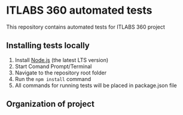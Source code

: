 # ITLABS 360 automated tests

This repository contains automated tests for ITLABS 360 project

## Installing tests locally

1. Install [Node.js](https://nodejs.org/en/) (the latest LTS version)
2. Start Comand Prompt/Terminal
3. Navigate to the repository root folder
4. Run the ``npm install`` command
5. All commands for running tests will be placed in package.json file


## Organization of project
